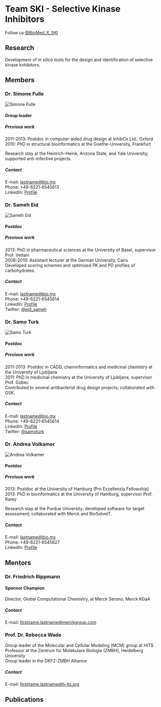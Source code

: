 # Team SKI - Selective Kinase Inhibitors
Follow us [@BioMed_X_SKI](https://twitter.com/BioMed_X_SKI) 
## Research
Development of *in silico* tools for the design and identification of selective kinase knhibitors.
## Members
### Dr. Simone Fulle
![Simone Fulle](http://media.bio.mx/teams/ski/fulle.jpg)
#### Group leader
##### Previous work
2011-2013: Postdoc in computer-aided drug design at InhibOx Ltd., Oxford  
2010: PhD in structural bioinformatics at the Goethe-University, Frankfurt  

Research stay at the Heinrich-Heine, Arizona State, and Yale University; supported anti-infective projects.  
##### Contact
E-mail: <lastname@bio.mx>  
Phone: +49-6221-6545613  
LinkedIn: [Profile](http://www.linkedin.com/profile/view?id=79137219)  

### Dr. Sameh Eid
![Sameh Eid](http://media.bio.mx/teams/ski/eid.jpg)
#### Postdoc
##### Previous work
2013: PhD in pharmaceutical sciences at the University of Basel, supervisor Prof. Vedani  
2008-2010: Assistant lecturer at the German University, Cairo  
Developed scoring schemes and optimized PK and PD profiles of carbohydrates.  
##### Contact
E-mail: <lastname@bio.mx>  
Phone: +49-6221-6545614  
LinkedIn: [Profile](http://www.linkedin.com/profile/view?id=64778620)  
Twitter: [@eid_sameh](https://twitter.com/eid_sameh)

### Dr. Samo Turk
![Samo Turk](http://media.bio.mx/teams/ski/turk.jpg)
#### Postdoc
##### Previous work
2011-2013: Postdoc in CADD, cheminformatics and medicinal chemistry at the University of Ljubljana  
2011: PhD in medicinal chemistry at the University of Ljubljana, supervisor Prof. Gobec  
Contributed to several antibacterial drug design projects; collaborated with GSK.  
##### Contact
E-mail: <lastname@bio.mx>  
Phone: +49-6221-6545614  
LinkedIn: [Profile](http://www.linkedin.com/profile/view?id=168433777)  
Twitter: [@samoturk](https://twitter.com/samoturk)  

### Dr. Andrea Volkamer
![Andrea Volkamer](http://media.bio.mx/teams/ski/volkamer.jpg)
#### Postdoc
##### Previous work
2013: Postdoc at the University of Hamburg (Pro Exzellenzia Fellowship)  
2013: PhD in bioinformatics at the University of Hamburg, supervisor Prof. Rarey  

Research stay at the Purdue University; developed software for target assessment; collaborated with Merck and BioSolveIT.
##### Contact
E-mail: <lastname@bio.mx>  
Phone: +49-6221-6545627  
LinkedIn: [Profile](http://www.linkedin.com/profile/view?id=237732863)  

## Mentors
### Dr. Friedrich Rippmann
#### Sponsor Champion
Director, Global Computational Chemistry, at Merck Serono, Merck KGaA  

##### Contact
E-mail: <firstname.lastname@merckgroup.com>  

### Prof. Dr. Rebecca Wade

Group leader of the Molecular and Cellular Modeling (MCM) group at HITS  
Professor at the Zentrum für Molekulare Biologie (ZMBH), Heidelberg University  
Group leader in the DKFZ-ZMBH Alliance  

##### Contact
E-mail: <firstname.lastname@h-its.org>  

## Publications
